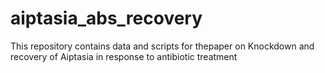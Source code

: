 # aiptasia_abs_recovery
This repository contains data and scripts for thepaper on Knockdown and recovery of Aiptasia in response to antibiotic treatment
